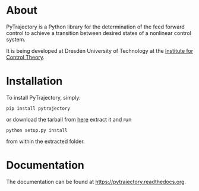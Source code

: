 About
=====

PyTrajectory is a Python library for the determination of the feed forward control 
to achieve a transition between desired states of a nonlinear control system.

It is being developed at Dresden University of Technology at the 
[Institute for Control Theory](http://www.et.tu-dresden.de/rst/).


Installation
============

To install PyTrajectory, simply:

    pip install pytrajectory

or download the tarball from [here](https://bitbucket.org/akunze3/pytrajectory/downloads) extract it and run

    python setup.py install

from within the extracted folder.

   
Documentation
=============

The documentation can be found at <https://pytrajectory.readthedocs.org>.

